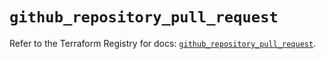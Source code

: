 # `github_repository_pull_request`

Refer to the Terraform Registry for docs: [`github_repository_pull_request`](https://registry.terraform.io/providers/integrations/github/6.3.1/docs/resources/repository_pull_request).
